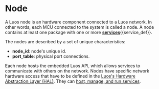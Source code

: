 # Node

A Luos node is an hardware component connected to a Luos network. In other words, each MCU connected to the system is called a node. A node contains at least one package with one or more <span class="cust_tooltip">[**services**](#service)<span class="cust_tooltiptext">{{service_def}}</span></span>.

The nodes are described by a set of unique characteristics:

 - **node_id**: node's unique id.
 - **port_table**: physical port connections.


Each node hosts the embedded Luos API, which allows services to communicate with others on the network. Nodes have specific network hardware access that have to be defined in the [Luos's Hardware Abstraction Layer (HAL)](./luos-hal.md). They can [host, manage, and run services](./luos.md).
